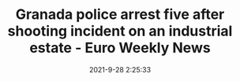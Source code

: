 ---
"title": "Granada police arrest five after shooting incident on an industrial estate - Euro Weekly News"
"date": "2021-9-28 2:25:33"
"feed_name": "GOOGLENEWSINDUSTRIAL"
"feed_website": "https://news.google.com/search?q=industrial%2Bincident&hl=en-US&gl=US&ceid=US:en"
"feed_rss": "https://news.google.com/rss/search?q=industrial%2Bincident&hl=en-US&gl=US&ceid=US:en"
"link": "https://www.euroweeklynews.com/2021/09/28/granada-police-arrest-five-after-shooting-incident-on-an-industrial-estate/"
"source": "{'href': 'https://www.euroweeklynews.com', 'title': 'Euro Weekly News'}"
"file": "_posts/2021-1-1-0b31dda8fffb15671870dc24bb6f9b165e73c4ad.md"
"accident": "1"
"drilling": "0"
"dead": "0"
"injured": "0"
"arrested": "0"
"where": "unknown site"
"place": "unknown place"
---